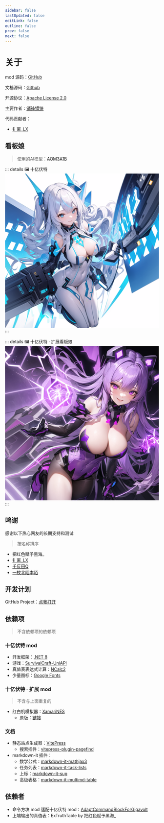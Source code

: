 ```yaml
---
sidebar: false
lastUpdated: false
editLink: false
outline: false
prev: false
next: false
---
```


# 关于

mod 源码：[GitHub](https://github.com/XiaofengdiZhu/Gigavolt/)

文档源码：[Github](https://github.com/XiaofengdiZhu/GigavoltDoc/)

开源协议：[Apache License 2.0](https://github.com/XiaofengdiZhu/Gigavolt/blob/main/LICENSE.txt)

主要作者：[销锋镝铸](https://github.com/XiaofengdiZhu)

代码贡献者：

* [钅离_LX](https://github.com/CS-LX)

<!--@include: ./parts/feedback.md-->

## 看板娘

> 使用的AI模型：[AOM3A1B](https://huggingface.co/WarriorMama777/OrangeMixs#aom3a1b)

::: details 🖼️ 十亿伏特
![十亿伏特看板娘](../public/images/poster-girl/GigavoltPosterGirl.webp)
:::

::: details 🖼️ 十亿伏特 · 扩展看板娘
![十亿伏特 · 扩展看板娘](../public/images/poster-girl/GigavoltExpandPosterGirl.webp)
:::

## 鸣谢

感谢以下热心网友的长期支持和测试
> 按名称排序

* 把红色赋予黑海_
* [钅离_LX](https://github.com/CS-LX)
* [千反田Q](https://tieba.baidu.com/home/main/?id=tb.1.8655ef45.iDFQv1eGqmen_1Lqsi_BUg)
* [一枚北陌本陌](https://space.bilibili.com/1766875450)

## 开发计划

GitHub Project：[点我打开](https://github.com/users/XiaofengdiZhu/projects/1/views/1)

## 依赖项

> 不含依赖项的依赖项

### 十亿伏特 mod

* 开发框架：[.NET 8](https://dotnet.microsoft.com/)
* 游戏：[SurvivalCraft-UniAPI](https://gitee.com/THPRC/survivalcraft-api)
* 真值表表达式计算：[NCalc2](https://github.com/XiaofengdiZhu/NCalc2)
* 少量图标：[Google Fonts](https://fonts.google.com/icons)

### 十亿伏特 · 扩展 mod

> 不含与上面重复的

* 红白机模拟器：[XamariNES](https://github.com/XiaofengdiZhu/Gigavolt/tree/main/Gigavolt.Expand/reference/XamariNES)
    * 原版：[链接](https://github.com/enusbaum/XamariNES)

### 文档

* 静态站点生成器：[VitePress](https://vitepress.dev/)
    * 搜索插件：[vitepress-plugin-pagefind](https://github.com/ATQQ/sugar-blog/tree/master/packages/vitepress-plugin-pagefind)
* markdown-it 插件：
    * 数学公式：[markdown-it-mathjax3](https://github.com/nzt/markdown-it-mathjax3#readme)
    * 任务列表：[markdown-it-task-lists](https://github.com/revin/markdown-it-task-lists#readme)
    * 上标：[markdown-it-sup](https://github.com/markdown-it/markdown-it-sup#readme)
    * 高级表格：[markdown-it-multimd-table](https://github.com/redbug312/markdown-it-multimd-table#readme)

## 依赖者

* 命令方块 mod 适配十亿伏特 mod：[AdaptCommandBlockForGigavolt](https://github.com/XiaofengdiZhu/AdaptCommandBlockForGigavolt)
* 上端输出的真值表：ExTruthTable by 把红色赋予黑海_